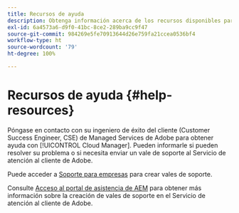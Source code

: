 ```yaml
---
title: Recursos de ayuda
description: Obtenga información acerca de los recursos disponibles para ayudarle a utilizar Cloud Manager.
exl-id: 6a4573a6-d9f0-41bc-8ce2-289ba9cc9f47
source-git-commit: 984269e5fe70913644d26e759fa21ccea0536bf4
workflow-type: ht
source-wordcount: '79'
ht-degree: 100%

---
```



# Recursos de ayuda {#help-resources}

Póngase en contacto con su ingeniero de éxito del cliente (Customer Success Engineer, CSE) de Managed Services de Adobe para obtener ayuda con [!UICONTROL Cloud Manager]. Pueden informarle si pueden resolver su problema o si necesita enviar un vale de soporte al Servicio de atención al cliente de Adobe.

Puede acceder a [Soporte para empresas](https://experienceleague.adobe.com/?support-tab=home&amp;lang=es#support) para crear vales de soporte.

Consulte [Acceso al portal de asistencia de AEM](https://helpx.adobe.com/es/enterprise/using/support-and-expert-services.html) para obtener más información sobre la creación de vales de soporte en el Servicio de atención al cliente de Adobe.
